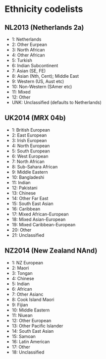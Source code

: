# Ethnicity codelists 

## NL2013 (Netherlands 2a)

* 1: Netherlands
* 2: Other Eurpean
* 3: North African
* 4: Other African
* 5: Turkish
* 6: Indian Subcontinent
* 7: Asian (SE, FE)
* 8: Asian (Nth, Cent); Middle East
* 9: Western (US, Aust etc)
* 10: Non-Western (SAmer etc)
* 11: Mixed
* 12: Other
* UNK: Unclassified (defaults to Netherlands)

## UK2014 (MRX 04b)

* 1: British European
* 2: East European
* 3: Irish European
* 4: North European
* 5: South European
* 6: West European
* 7: North African
* 8: Sub-Sahara African
* 9: Middle Eastern
* 10: Bangladeshi
* 11: Indian
* 12: Pakistani
* 13: Chinese
* 14: Other Far East
* 15: South East Asian
* 16: Caribbean
* 17: Mixed African-European
* 18: Mixed Asian-European
* 19: Mixed Caribbean-European
* 20: Other
* 21: Unclassified

## NZ2014 (New Zealand NAnd)

* 1: NZ European
* 2: Maori
* 3: Tongan
* 4: Chinese
* 5: Indian
* 6: African
* 7: Other Asianc
* 8: Cook Island Maori
* 9: Fijian
* 10: Middle Eastern
* 11: Niuean
* 12: Other European
* 13: Other Pacific Islander
* 14: South East Asian
* 15: Samoan
* 16: Latin American
* 17: Other
* 18: Unclassified
